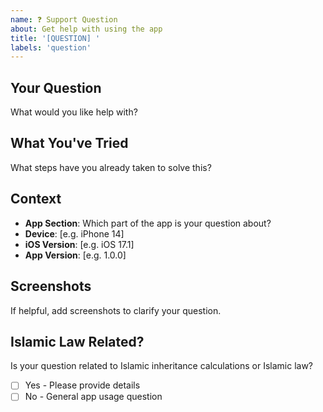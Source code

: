 ```yaml
---
name: ❓ Support Question
about: Get help with using the app
title: '[QUESTION] '
labels: 'question'
---
```


## Your Question
What would you like help with?

## What You've Tried
What steps have you already taken to solve this?

## Context
- **App Section**: Which part of the app is your question about?
- **Device**: [e.g. iPhone 14]
- **iOS Version**: [e.g. iOS 17.1]
- **App Version**: [e.g. 1.0.0]

## Screenshots
If helpful, add screenshots to clarify your question.

## Islamic Law Related?
Is your question related to Islamic inheritance calculations or Islamic law?
- [ ] Yes - Please provide details
- [ ] No - General app usage question
